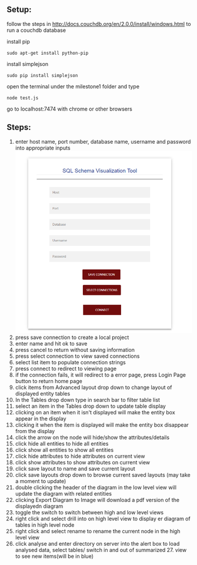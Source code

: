 ## Setup:

follow the steps in http://docs.couchdb.org/en/2.0.0/install/windows.html to run a couchdb database

install pip
```
sudo apt-get install python-pip
```
install simplejson
```
sudo pip install simplejson
```

open the terminal under the milestone1 folder and type
```
node test.js
```

go to localhost:7474 with chrome or other browsers

## Steps:
1. enter host name, port number, database name, username and password into appropriate inputs
![Original image](demo_img/login.png?raw=true)
2. press save connection to create a local project
3. enter name and hit ok to save
4. press cancel to return without saving information
5. press select connection to view saved connections
6. select list item to populate connection strings
7. press connect to redirect to viewing page
8. if the connection fails, it will redirect to a error page, press Login Page button to return home page
9. click items from Advanced layout drop down to change layout of displayed entity tables
10. In the Tables drop down type in search bar to filter table list
11. select an item in the Tables drop down to update table display
12. clicking on an item when it isn't displayed will make the entity box appear in the display
13. clicking it when the item is displayed will make the entity box disappear from the display
14. click the arrow on the node will hide/show the attributes/details
15. click hide all entities to hide all entities
16. click show all entities to show all entities
17. click hide attributes to hide attributes on current view
18. click show attributes to show attributes on current view
19. click save layout to name and save current layout
20. click save layouts drop down to browse current saved layouts (may take a moment to update)
21. double clicking the header of the diagram in the low level view will update the diagram with related entities
22. clicking Export Diagram to Image will download a pdf version of the displayedn diagram
23. toggle the switch to switch between high and low level views
24. right click and select drill into on high level view to display er diagram of tables in high level node
25. right click and select rename to rename the current node in the high level view
26. click analyse and enter directory on server into the alert box to load analysed data, select tables/ switch in and out of summarized 27. view to see new items(will be in blue)
